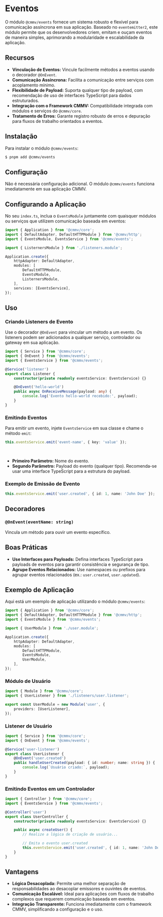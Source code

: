 # Eventos

O módulo ``@cmmv/events`` fornece um sistema robusto e flexível para comunicação assíncrona em sua aplicação. Baseado no ``eventemitter2``, este módulo permite que os desenvolvedores criem, emitam e ouçam eventos de maneira simples, aprimorando a modularidade e escalabilidade da aplicação.

## Recursos

- **Vinculação de Eventos:** Vincule facilmente métodos a eventos usando o decorador ``@OnEvent``.
- **Comunicação Assíncrona:** Facilita a comunicação entre serviços com acoplamento mínimo.
- **Flexibilidade de Payload:** Suporta qualquer tipo de payload, com recomendação de uso de interfaces TypeScript para dados estruturados.
- **Integração com o Framework CMMV:** Compatibilidade integrada com módulos e serviços do ``@cmmv/core``.
- **Tratamento de Erros:** Garante registro robusto de erros e depuração para fluxos de trabalho orientados a eventos.

## Instalação

Para instalar o módulo ``@cmmv/events``:

```bash
$ pnpm add @cmmv/events
```

## Configuração

Não é necessária configuração adicional. O módulo ``@cmmv/events`` funciona imediatamente em sua aplicação CMMV.

## Configurando a Aplicação

No seu ``index.ts``, inclua o ``EventsModule`` juntamente com quaisquer módulos ou serviços que utilizem comunicação baseada em eventos:

```typescript
import { Application } from '@cmmv/core';
import { DefaultAdapter, DefaultHTTPModule } from '@cmmv/http';
import { EventsModule, EventsService } from '@cmmv/events';

import { ListernersModule } from './listeners.module';

Application.create({
    httpAdapter: DefaultAdapter,
    modules: [
        DefaultHTTPModule,
        EventsModule,
        ListernersModule,
    ],
    services: [EventsService],
});
```

## Uso

### Criando Listeners de Evento

Use o decorador ``@OnEvent`` para vincular um método a um evento. Os listeners podem ser adicionados a qualquer serviço, controlador ou gateway em sua aplicação.

```typescript
import { Service } from '@cmmv/core';
import { OnEvent } from '@cmmv/events';
import { EventsService } from '@cmmv/events';

@Service('listener')
export class Listener {
    constructor(private readonly eventsService: EventsService) {}

    @OnEvent('hello-world')
    public async OnReceiveMessage(payload: any) {
        console.log('Evento hello-world recebido:', payload);
    }
}
```

### Emitindo Eventos

Para emitir um evento, injete ``EventsService`` em sua classe e chame o método ``emit``:

```typescript
this.eventsService.emit('event-name', { key: 'value' });
```

<br/>

- **Primeiro Parâmetro:** Nome do evento.
- **Segundo Parâmetro:** Payload do evento (qualquer tipo). Recomenda-se usar uma interface TypeScript para a estrutura do payload.

### Exemplo de Emissão de Evento

```typescript
this.eventsService.emit('user.created', { id: 1, name: 'John Doe' });
```

## Decoradores

### ``@OnEvent(eventName: string)``
Vincula um método para ouvir um evento específico.

## Boas Práticas

- **Use Interfaces para Payloads:** Defina interfaces TypeScript para payloads de eventos para garantir consistência e segurança de tipo.
- **Agrupe Eventos Relacionados:** Use namespaces ou prefixos para agrupar eventos relacionados (ex.: ``user.created``, ``user.updated``).

## Exemplo de Aplicação

Aqui está um exemplo de aplicação utilizando o módulo ``@cmmv/events``:

```typescript
import { Application } from '@cmmv/core';
import { DefaultAdapter, DefaultHTTPModule } from '@cmmv/http';
import { EventsModule } from '@cmmv/events';

import { UserModule } from './user.module';

Application.create({
    httpAdapter: DefaultAdapter,
    modules: [
        DefaultHTTPModule,
        EventsModule,
        UserModule,
    ],
});
```

### Módulo de Usuário

```typescript
import { Module } from '@cmmv/core';
import { UserListener } from './listeners/user.listener';

export const UserModule = new Module('user', {
    providers: [UserListener],
});
```

### Listener de Usuário

```typescript
import { Service } from '@cmmv/core';
import { OnEvent } from '@cmmv/events';

@Service('user-listener')
export class UserListener {
    @OnEvent('user.created')
    public handleUserCreated(payload: { id: number; name: string }) {
        console.log(`Usuário criado:`, payload);
    }
}
```

### Emitindo Eventos em um Controlador

```typescript
import { Controller } from '@cmmv/core';
import { EventsService } from '@cmmv/events';

@Controller('user')
export class UserController {
    constructor(private readonly eventsService: EventsService) {}

    public async createUser() {
        // Realize a lógica de criação de usuário...

        // Emita o evento user.created
        this.eventsService.emit('user.created', { id: 1, name: 'John Doe' });
    }
}
```

## Vantagens

- **Lógica Desacoplada:** Permite uma melhor separação de responsabilidades ao desacoplar emissores e ouvintes de eventos.
- **Comunicação Escalável:** Ideal para aplicações com fluxos de trabalho complexos que requerem comunicação baseada em eventos.
- **Integração Transparente:** Funciona imediatamente com o framework CMMV, simplificando a configuração e o uso.
